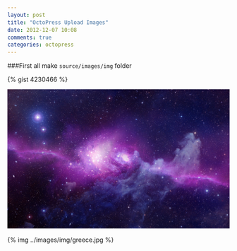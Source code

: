 ```yaml
---
layout: post
title: "OctoPress Upload Images"
date: 2012-12-07 10:08
comments: true
categories: octopress
---
```


###First all 
make `source/images/img` folder

{% gist 4230466 %}

<img src="../images/img/galaxy.jpg"/>

{% img ../images/img/greece.jpg %}

